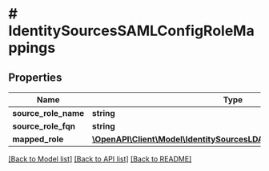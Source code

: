 # # IdentitySourcesSAMLConfigRoleMappings

## Properties

Name | Type | Description | Notes
------------ | ------------- | ------------- | -------------
**source_role_name** | **string** |  | [optional]
**source_role_fqn** | **string** |  | [optional]
**mapped_role** | [**\OpenAPI\Client\Model\IdentitySourcesLDAPConfigDefaultAccountRole**](IdentitySourcesLDAPConfigDefaultAccountRole.md) |  | [optional]

[[Back to Model list]](../../README.md#models) [[Back to API list]](../../README.md#endpoints) [[Back to README]](../../README.md)
